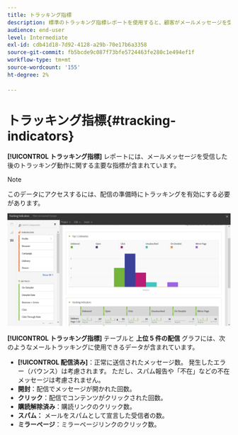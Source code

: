 ```yaml
---
title: トラッキング指標
description: 標準のトラッキング指標レポートを使用すると、顧客がメールメッセージを受信した際の行動について説明できます。
audience: end-user
level: Intermediate
exl-id: cdb41d18-7d92-4128-a29b-70e17b6a3358
source-git-commit: fb5bcde9c087f73bfe5724463fe280c1e494ef1f
workflow-type: tm+mt
source-wordcount: '155'
ht-degree: 2%

---
```


# トラッキング指標{#tracking-indicators}

**[!UICONTROL トラッキング指標]** レポートには、メールメッセージを受信した後のトラッキング動作に関する主要な指標が含まれています。

>[!NOTE]
>
>このデータにアクセスするには、配信の準備時にトラッキングを有効にする必要があります。

![](assets/delivery_reports_2.png)

**[!UICONTROL トラッキング指標]** テーブルと **上位 5 件の配信** グラフには、次のようなメールトラッキングに使用できるデータが含まれています。

* **[!UICONTROL 配信済み]**：正常に送信されたメッセージ数。 発生したエラー（バウンス）は考慮されます。 ただし、スパム報告や「不在」などの不在メッセージは考慮されません。
* **開封**：配信でメッセージが開かれた回数。
* **クリック**：配信でコンテンツがクリックされた回数。
* **購読解除済み**：購読リンクのクリック数。
* **スパム：** メールをスパムとして宣言した受信者の数。
* **ミラーページ**：ミラーページリンクのクリック数。
